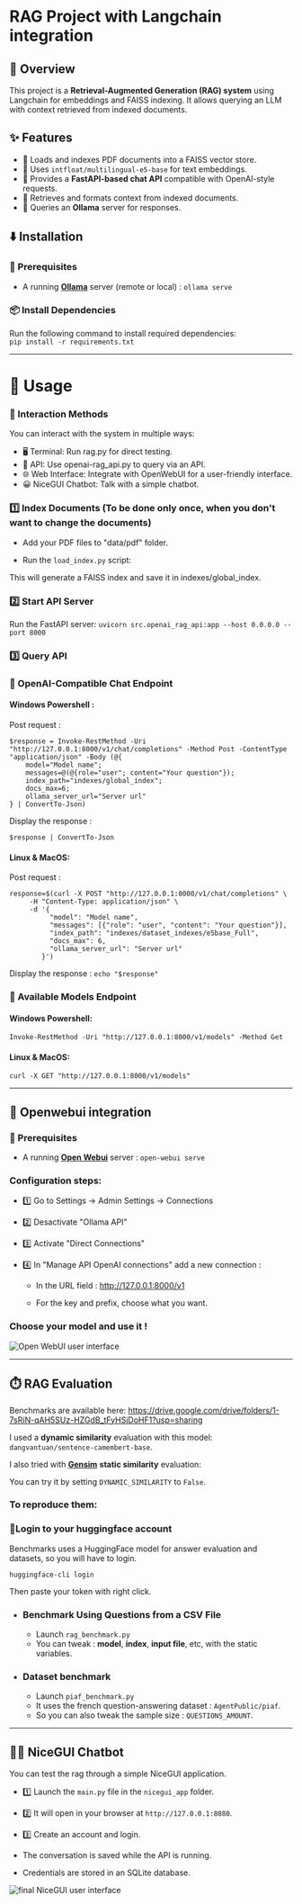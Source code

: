 # RAG Project with Langchain integration

## 📝 Overview

This project is a **Retrieval-Augmented Generation (RAG) system** using Langchain for embeddings and FAISS indexing. It allows querying an LLM with context retrieved from indexed documents.

## ✨ Features

-   📂 Loads and indexes PDF documents into a FAISS vector store.
-   🔎 Uses `intfloat/multilingual-e5-base` for text embeddings.
-   🚀 Provides a **FastAPI-based chat API** compatible with OpenAI-style requests.
-   📜 Retrieves and formats context from indexed documents.
-   🤖 Queries an **Ollama** server for responses.

## ⬇️ Installation

### 🔧 Prerequisites

-   A running **[Ollama](https://github.com/ollama/ollama?tab=readme-ov-file)** server (remote or local) :
    `ollama serve`

### 📦 Install Dependencies

Run the following command to install required dependencies:  
`pip install -r requirements.txt`

---

# 🚀 Usage

### 💬 Interaction Methods

You can interact with the system in multiple ways:

-   🖥️ Terminal: Run rag.py for direct testing.
-   🔗 API: Use openai-rag_api.py to query via an API.
-   🌐 Web Interface: Integrate with OpenWebUI for a user-friendly interface.
-   😀 NiceGUI Chatbot: Talk with a simple chatbot.

### 1️⃣ Index Documents (To be done only once, when you don't want to change the documents)

-   Add your PDF files to "data/pdf" folder.

-   Run the `load_index.py` script:

This will generate a FAISS index and save it in indexes/global_index.

### 2️⃣ Start API Server

Run the FastAPI server:
`uvicorn src.openai_rag_api:app --host 0.0.0.0 --port 8000`

### 3️⃣ Query API

### 🔹 OpenAI-Compatible Chat Endpoint

#### Windows Powershell :

Post request :

```
$response = Invoke-RestMethod -Uri "http://127.0.0.1:8000/v1/chat/completions" -Method Post -ContentType "application/json" -Body (@{
    model="Model name";
    messages=@(@{role="user"; content="Your question"});
    index_path="indexes/global_index";
    docs_max=6;
    ollama_server_url="Server url"
} | ConvertTo-Json)
```

Display the response :

`$response | ConvertTo-Json`

#### Linux & MacOS:

Post request :

```
response=$(curl -X POST "http://127.0.0.1:8000/v1/chat/completions" \
     -H "Content-Type: application/json" \
     -d '{
          "model": "Model name",
          "messages": [{"role": "user", "content": "Your question"}],
          "index_path": "indexes/dataset_indexes/e5base_Full",
          "docs_max": 6,
          "ollama_server_url": "Server url"
        }')
```

Display the response :
`echo "$response"`

### 🔹 Available Models Endpoint

#### Windows Powershell:

`Invoke-RestMethod -Uri "http://127.0.0.1:8000/v1/models" -Method Get`

#### Linux & MacOS:

`curl -X GET "http://127.0.0.1:8000/v1/models"`

---

## 🤖 Openwebui integration

### 🔧 Prerequisites

-   A running **[Open Webui](https://docs.openwebui.com)** server :
    `open-webui serve`

### Configuration steps:

-   1️⃣ Go to Settings -> Admin Settings -> Connections

-   2️⃣ Desactivate "Ollama API"

-   3️⃣ Activate "Direct Connections"

-   4️⃣ In "Manage API OpenAI connections" add a new connection :

    -   In the URL field : http://127.0.0.1:8000/v1

    -   For the key and prefix, choose what you want.

### Choose your model and use it !

![Open WebUI user interface](image-1.png)

---

## ⏱️ RAG Evaluation

Benchmarks are available here: https://drive.google.com/drive/folders/1-7sRiN-qAH5SUz-HZGdB_tFyHSjDoHF1?usp=sharing

I used a **dynamic similarity** evaluation with this model: `dangvantuan/sentence-camembert-base`.

I also tried with **[Gensim](https://radimrehurek.com/gensim/auto_examples/tutorials/run_scm.html#sphx-glr-auto-examples-tutorials-run-scm-py)** **static similarity** evaluation:

You can try it by setting `DYNAMIC_SIMILARITY` to `False`.

### To reproduce them:

### 🔹Login to your huggingface account

Benchmarks uses a HuggingFace model for answer evaluation and datasets, so you will have to login.

`huggingface-cli login`

Then paste your token with right click.

-   ### Benchmark Using Questions from a CSV File

    -   Launch `rag_benchmark.py`
    -   You can tweak : **model**, **index**, **input file**, etc, with the static variables.

-   ### Dataset benchmark

    -   Launch `piaf_benchmark.py`
    -   It uses the french question-answering dataset : `AgentPublic/piaf`.
    -   So you can also tweak the sample size : `QUESTIONS_AMOUNT`.

---

## 🤖💬 NiceGUI Chatbot

You can test the rag through a simple NiceGUI application.

-   1️⃣ Launch the `main.py` file in the `nicegui_app` folder.
-   2️⃣ It will open in your browser at `http://127.0.0.1:8080`.
-   3️⃣ Create an account and login.

-   The conversation is saved while the API is running.
-   Credentials are stored in an SQLite database.

![final NiceGUI user interface](illustration.png)

